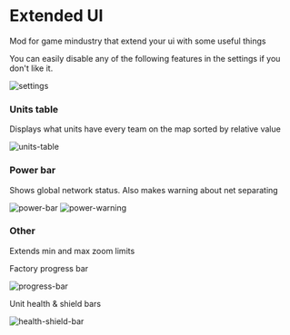 # Extended UI

Mod for game mindustry that extend your ui with some useful things

You can easily disable any of the following features in the settings if you don't like it.

![settings](https://cdn.discordapp.com/attachments/606977691757051920/952553541459935242/Mindustry_nvrv3mEOuY.gif)

### Units table

Displays what units have every team on the map sorted by relative value

![units-table](https://cdn.discordapp.com/attachments/606977691757051920/950541449554976788/unknown.png)

### Power bar

Shows global network status. Also makes warning about net separating

![power-bar](https://cdn.discordapp.com/attachments/606977691757051920/950107054088015952/unknown.png)
![power-warning](https://cdn.discordapp.com/attachments/606977691757051920/950106865902182480/unknown.png)

### Other

Extends min and max zoom limits

Factory progress bar

![progress-bar](https://cdn.discordapp.com/attachments/606977691757051920/951186180895023165/unknown.png)

Unit health & shield bars

![health-shield-bar](https://cdn.discordapp.com/attachments/606977691757051920/951889454824579092/unknown.png)
